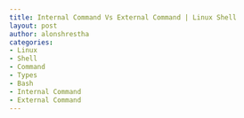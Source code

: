 ```yaml
---
title: Internal Command Vs External Command | Linux Shell
layout: post
author: alonshrestha
categories:
- Linux
- Shell
- Command
- Types
- Bash
- Internal Command
- External Command
---
```

